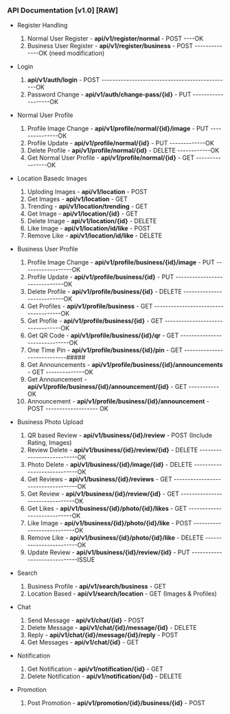 ### API Documentation [v1.0] [RAW]

- Register Handling

  1. Normal User Register - **api/v1/register/normal** - POST ----OK
  2. Business User Register - **api/v1/register/business** - POST --------------OK (need modification)

- Login

  1. **api/v1/auth/login** - POST -----------------------------------------------OK
  2. Password Change - **api/v1/auth/change-pass/{id}** - PUT -------------------OK

- Normal User Profile

  1. Profile Image Change - **api/v1/profile/normal/{id}/image** - PUT ---------------OK
  2. Profile Update - **api/v1/profile/normal/{id}** - PUT -------------OK
  3. Delete Profile - **api/v1/profile/normal/{id}** - DELETE ------------OK
  4. Get Normal User Profile - **api/v1/profile/normal/{id}** - GET ----------------OK

- Location Basedc Images

  1. Uploding Images - **api/v1/location** - POST
  2. Get Images - **api/v1/location** - GET
  3. Trending - **api/v1/location/trending** - GET
  4. Get Image - **api/v1/location/{id}** - GET
  5. Delete Image - **api/v1/location/{id}** - DELETE
  6. Like Image - **api/v1/location/id/like** - POST
  7. Remove Like - **api/v1/location/id/like** - DELETE

- Business User Profile

  1. Profile Image Change - **api/v1/profile/business/{id}/image** - PUT ------------------OK
  2. Profile Update - **api/v1/profile/business/{id}** - PUT ------------------------------OK
  3. Delete Profile - **api/v1/profile/business/{id}** - DELETE ---------------------------OK
  4. Get Profiles - **api/v1/profile/business** - GET -------------------------------------OK
  5. Get Profile - **api/v1/profile/business/{id}** - GET ---------------------------------OK
  6. Get QR Code - **api/v1/profile/business/{id}/qr** - GET ------------------------------OK
  7. One Time Pin - **api/v1/profile/business/{id}/pin** - GET ----------------------------#####
  8. Get Announcements - **api/v1/profile/business/{id}/announcements** - GET --------------OK
  9. Get Announcement - **api/v1/profile/business/{id}/announcement/{id}** - GET -----------OK
  10. Announcement - **api/v1/profile/business/{id}/announcement** - POST ------------------- OK

- Business Photo Upload

  1. QR based Review - **api/v1/business/{id}/review** - POST (Include Rating, Images)
  2. Review Delete - **api/v1/business/{id}/review/{id}** - DELETE --------------------------OK
  3. Photo Delete - **api/v1/business/{id}/image/{id}** - DELETE ----------------------------OK
  4. Get Reviews - **api/v1/business/{id}/reviews** - GET -----------------------------------OK
  5. Get Review - **api/v1/business/{id}/review/{id}** - GET --------------------------------OK
  6. Get Likes - **api/v1/business/{id}/photo/{id}/likes** - GET ----------------------------OK
  7. Like Image - **api/v1/business/{id}/photo/{id}/like** - POST ---------------------------OK
  8. Remove Like - **api/v1/business/{id}/photo/{id}/like** - DELETE ------------------------OK
  9. Update Review - **api/v1/business/{id}/review/{id}** - PUT -----------------------------ISSUE

- Search

  1. Business Profile - **api/v1/search/business** - GET
  2. Location Based - **api/v1/search/location** - GET (Images & Profiles)

- Chat
  1. Send Message - **api/v1/chat/{id}** - POST
  2. Delete Message - **api/v1/chat/{id}/message/{id}** - DELETE
  3. Reply - **api/v1/chat/{id}/message/{id}/reply** - POST
  4. Get Messages - **api/v1/chat/{id}** - GET
- Notification

  1. Get Notification - **api/v1/notification/{id}** - GET
  2. Delete Notification - **api/v1/notification/{id}** - DELETE

- Promotion
  1. Post Promotion - **api/v1/promotion/{id}/business/{id}** - POST
